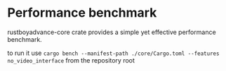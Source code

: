 # Performance benchmark

rustboyadvance-core crate provides a simple yet effective performance benchmark.

to run it use `cargo bench --manifest-path ./core/Cargo.toml --features no_video_interface` from the repository root

